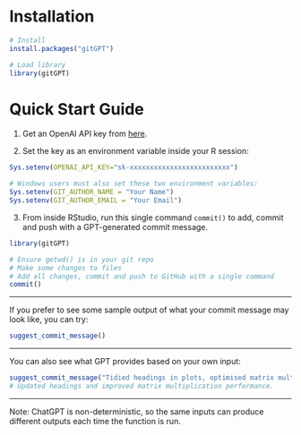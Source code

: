 

# Installation

```r
# Install
install.packages("gitGPT")

# Load library
library(gitGPT)
```

# Quick Start Guide


1. Get an OpenAI API key from [here](https://help.openai.com/en/articles/4936850-where-do-i-find-my-secret-api-key). 

2. Set the key as an environment variable inside your R session:

```R
Sys.setenv(OPENAI_API_KEY="sk-xxxxxxxxxxxxxxxxxxxxxxxxx")

# Windows users must also set these two environment variables:
Sys.setenv(GIT_AUTHOR_NAME = "Your Name")
Sys.setenv(GIT_AUTHOR_EMAIL = "Your Email")
```

3. From inside RStudio, run this single command `commit()` to add, commit and push with a GPT-generated commit message. 

```r
library(gitGPT)

# Ensure getwd() is in your git repo
# Make some changes to files
# Add all changes, commit and push to GitHub with a single command
commit()
```

<hr>

If you prefer to see some sample output of what your commit message may look like, you can try:

```r
suggest_commit_message()
```

<hr>

You can also see what GPT provides based on your own input: 

```r
suggest_commit_message("Tidied headings in plots, optimised matrix multiplication in hpc.R")
# Updated headings and improved matrix multiplication performance.
```

<hr>





Note: ChatGPT is non-deterministic, so the same inputs can produce different outputs each time the function is run. 
